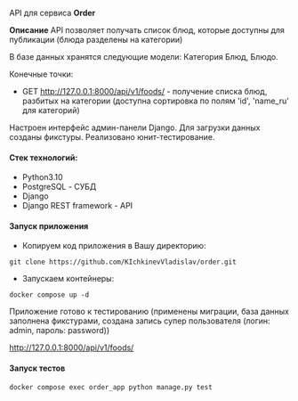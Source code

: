 API для сервиса **Order**

**Описание**
API позволяет получать список блюд, которые доступны для публикации (блюда разделены на категории)

В базе данных хранятся следующие модели: Категория Блюд, Блюдо.

Конечные точки:

- GET http://127.0.0.1:8000/api/v1/foods/ - получение списка блюд, разбитых на категории (доступна сортировка по полям 'id', 'name_ru' для категорий)

Настроен интерфейс админ-панели Django.
Для загрузки данных созданы фикстуры.
Реализовано юнит-тестирование.

#### Стек технологий:
- Python3.10
- PostgreSQL - СУБД
- Django
- Django REST framework - API

#### Запуск приложения

- Копируем код приложения в Вашу директорию:

`git clone https://github.com/KIchkinevVladislav/order.git`

- Запускаем контейнеры:

`docker compose up -d`

Приложение готово к тестированию 
(применены миграции, 
база данных заполнена фикстурами, 
создана запись супер пользователя (логин: admin, пароль: password))

http://127.0.0.1:8000/api/v1/foods/

#### Запуск тестов

`docker compose exec order_app python manage.py test`